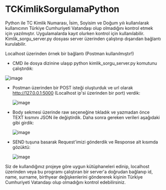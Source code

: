 # TCKimlikSorgulamaPython
Python ile TC Kimlik Numarası, İsim, Soyisim ve Doğum yılı kullanılarak kullanıcının Türkiye Cumhuriyeti Vatandaşı olup olmadığını kontrol etmek için yazılmıştır. Uygulamalarda kayıt olurken kontrol için kullanılabilir. Kimlik_sorgu_server.py dosyası server üzerinden çalıştırıp dışarıdan bağlantı kurulabilir. 


Localhost üzerinden örnek bir bağlantı (Postman kullanılmıştır!)

* CMD ile dosya dizinine ulaşıp python kimlik_sorgu_server.py komutunu çalıştırdık:
  
![image](https://github.com/Meteey/TCKimlikSorgulamaPython/assets/100533901/8cf9e6d2-d766-480f-9754-a8dfd063b259)

* Postman üzerinden bir POST isteği oluşturduk ve url olarak http://127.0.0.1:5000 (Localhost ip'si üzerinden bir port) verdik:
  
  ![image](https://github.com/Meteey/TCKimlikSorgulamaPython/assets/100533901/ce697eaf-2280-4447-a079-83c991f2de2c)

* Body sekmesi üzerinde raw seçeneğine tıkladık ve yazmadan önce TEXT kısmını JSON ile değiştirdik. Daha sonra gereken verileri aşağıdaki gibi girdik:
  
  ![image](https://github.com/Meteey/TCKimlikSorgulamaPython/assets/100533901/5589929f-73d4-4849-a7dd-c5ecec84aca0)

* SEND tuşuna basarak Request'imizi gönderdik ve Response alt kısımda gözüktü:
  
  ![image](https://github.com/Meteey/TCKimlikSorgulamaPython/assets/100533901/1c4f6540-d342-4c13-8bb7-2ac5f959ca18)
  
Siz de kullandığınız projeye göre uygun kütüphaneleri edinip, localhost üzerinden veya bu programı çalıştıran bir server'a doğrudan bağlanıp id, name, surname, birthyear
değişkenlerini göndererek kişinin Türkiye Cumhuriyeti Vatandaşı olup olmadığını kontrol edebilirsiniz.
